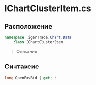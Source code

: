 
# IChartClusterItem.cs
## Расположение
```csharp
namespace TigerTrade.Chart.Data  
    class IChartClusterItem
```

> Описание

## Синтаксис
```csharp
long OpenPosBid { get; }
```
